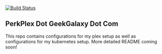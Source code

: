 [![Build Status](https://img.shields.io/endpoint.svg?url=https%3A%2F%2Factions-badge.atrox.dev%2FSLiPs23%2Fperkplex%2Fbadge%3Fref%3Dmaster&style=for-the-badge)](https://actions-badge.atrox.dev/SLiPs23/perkplex/goto?ref=master)

## PerkPlex Dot GeekGalaxy Dot Com 

This repo contains configurations for my plex setup as well as configurations for my kubernetes setup. More detailed README coming soon!
